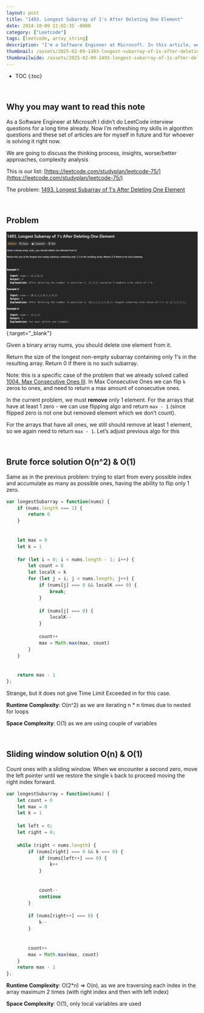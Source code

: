 ```yaml
---
layout: post
title: "1493. Longest Subarray of 1's After Deleting One Element"
date: 2024-10-09 11:02:35 -0000
category: ["Leetcode"]
tags: [leetcode, array_string]
description: "I'm a Software Engineer at Microsoft. In this article, we will review, solve, and analyze LeetCode questions. Today, we are tackling an medium problem called '1493. Longest Subarray of 1's After Deleting One Element'. We will solve it with brute force solution O(n^2) & O(1) and sliding window solution O(n) & O(1)"
thumbnail: /assets/2025-02-09-1493-longest-subarray-of-1s-after-deleting-one-element/logo.png
thumbnailwide: /assets/2025-02-09-1493-longest-subarray-of-1s-after-deleting-one-element/logo-wide.png
---
```


* TOC
{:toc}

<br>

## **Why you may want to read this note**

As a Software Engineer at Microsoft I didn’t do LeetCode interview questions for a long time already. Now I’m refreshing my skills in algorithm questions and these set of articles are for myself in future and for whoever is solving it right now. 
 
We are going to discuss the thinking process, insights, worse/better approaches, complexity analysis 


This is our list: [https://leetcode.com/studyplan/leetcode-75/](https://leetcode.com/studyplan/leetcode-75/)

The problem: [1493. Longest Subarray of 1's After Deleting One Element](https://leetcode.com/problems/longest-subarray-of-1s-after-deleting-one-element/description/?envType=study-plan-v2&envId=leetcode-75)



<br>

## **Problem**


[![alt_text](/assets/2025-02-09-1493-longest-subarray-of-1s-after-deleting-one-element/image1.png "image_tooltip")](/assets/2025-02-09-1493-longest-subarray-of-1s-after-deleting-one-element/image1.png "image_tooltip"){:target="_blank"}


Given a binary array nums, you should delete one element from it.

Return the size of the longest non-empty subarray containing only 1's in the resulting array. Return 0 if there is no such subarray.

Note: this is a specific case of the problem that we already solved called [1004. Max Consecutive Ones III](https://leetcode.com/problems/max-consecutive-ones-iii/description/?envType=study-plan-v2&envId=leetcode-75). In Max Consecutive Ones we can flip `k` zeros to ones, and need to return a max amount of consecutive ones.

In the current problem, we must **remove** only 1 element. For the arrays that have at least 1 zero - we can use flipping algo and return `max - 1` (since flipped zero is not one but removed element which we don’t count).

For the arrays that have all ones, we still should remove at least 1 element, so we again need to return `max - 1`. Let’s adjust previous algo for this



<br>

## **Brute force solution O(n^2) & O(1)**

Same as in the previous problem: trying to start from every possible index and accumulate as many as possible ones, having the ability to flip only 1 zero.

```js
var longestSubarray = function(nums) {
    if (nums.length === 1) {
        return 0
    }


    let max = 0
    let k = 1

    for (let i = 0; i < nums.length - 1; i++) {
        let count = 0
        let localK = k
        for (let j = i; j < nums.length; j++) {
            if (nums[j] === 0 && localK === 0) {
                break;
            }

            if (nums[j] === 0) {
                localK--
            }

            count++
            max = Math.max(max, count)
        }
    }


    return max - 1
};
```

Strange, but it does not give Time Limit Exceeded in for this case.

**Runtime Complexity**: O(n^2) as we are iterating n * n times due to nested for loops

**Space Complexity**:  O(1) as we are using couple of variables



<br>

## **Sliding window solution O(n) & O(1)**

Count ones with a sliding window. When we encounter a second zero, move the left pointer until we restore the single `k` back to proceed moving the right index forward.

```js
var longestSubarray = function(nums) {
    let count = 0
    let max = 0
    let k = 1

    let left = 0;
    let right = 0;

    while (right < nums.length) {
        if (nums[right] === 0 && k === 0) {
            if (nums[left++] === 0) {
                k++
            }


            count--
            continue
        }

        if (nums[right++] === 0) {
            k--
        }


        count++
        max = Math.max(max, count)
    }
    return max - 1
};
```

**Runtime Complexity**: O(2*n) => O(n), as we are traversing each index in the array maximum 2 times (with right index and then with left index)

**Space Complexity**: O(1), only local variables are used

